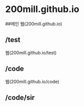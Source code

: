 # 200mill.github.io

##메인
웹(200mill.github.io)
## /test
웹(200mill.github.io/test)
## /code
웹(200mill.github.io/code)
## /code/sir
